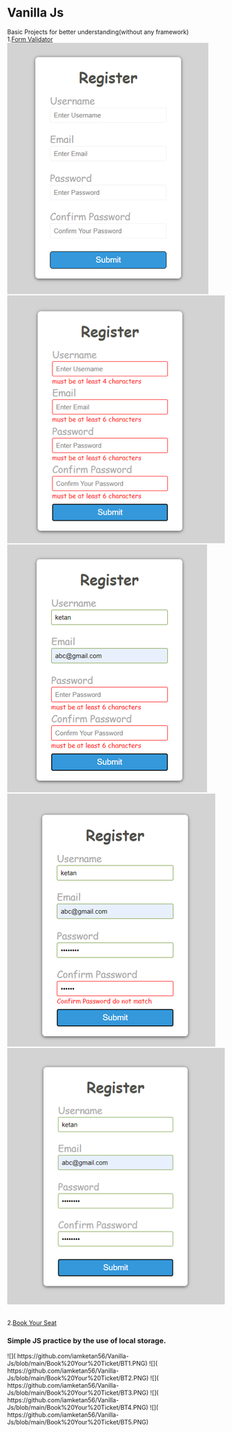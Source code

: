 # Vanilla Js
 Basic Projects for better understanding(without any framework)<br>
 1.<a href="https://github.com/iamketan56/Vanilla-Js/tree/main/Form%20Validator">Form Validator</a>
 <br>
![](https://github.com/iamketan56/Vanilla-Js/blob/main/Form%20Validator/r1.PNG)
![]( https://github.com/iamketan56/Vanilla-Js/blob/main/Form%20Validator/r2.PNG)
![]( https://github.com/iamketan56/Vanilla-Js/blob/main/Form%20Validator/r3.PNG)
![]( https://github.com/iamketan56/Vanilla-Js/blob/main/Form%20Validator/r4.PNG)
![]( https://github.com/iamketan56/Vanilla-Js/blob/main/Form%20Validator/r5.PNG)

<br>
2.<a href = "https://iamketan56.github.io/Vanilla-Js/Book%20Your%20Ticket/index.html">Book Your Seat</a>
<h3>Simple JS practice by the use of local storage.</h3>
![]( https://github.com/iamketan56/Vanilla-Js/blob/main/Book%20Your%20Ticket/BT1.PNG)
![]( https://github.com/iamketan56/Vanilla-Js/blob/main/Book%20Your%20Ticket/BT2.PNG)
![]( https://github.com/iamketan56/Vanilla-Js/blob/main/Book%20Your%20Ticket/BT3.PNG)
![]( https://github.com/iamketan56/Vanilla-Js/blob/main/Book%20Your%20Ticket/BT4.PNG)
![]( https://github.com/iamketan56/Vanilla-Js/blob/main/Book%20Your%20Ticket/BT5.PNG)


